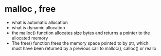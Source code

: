 # malloc , free 

* what is automatic allocation
* what is dynamic allocation
* the malloc() function allocates size bytes and returns a pointer to the allocated
memory
* The free() function frees the memory space pointed to by ptr, which must have
been returned by a previous call to malloc(), calloc() or reallo
